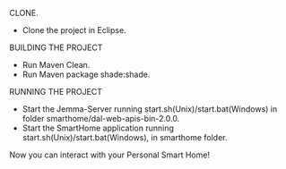 CLONE.
- Clone the project in Eclipse.

BUILDING THE PROJECT
- Run Maven Clean.
- Run Maven package shade:shade.

RUNNING THE PROJECT
- Start the Jemma-Server running start.sh(Unix)/start.bat(Windows) in folder  smarthome/dal-web-apis-bin-2.0.0.
- Start the SmartHome application running start.sh(Unix)/start.bat(Windows), in smarthome folder.

 Now you can interact with your Personal Smart Home! 

